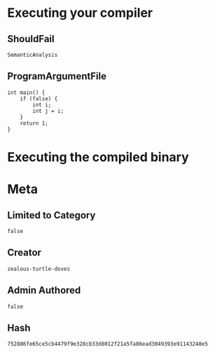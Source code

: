 # Executing your compiler

## ShouldFail

```
SemanticAnalysis
```

## ProgramArgumentFile

```
int main() {
	if (false) {
		int i;
		int j = i;
	}
	return 1;
}

```

# Executing the compiled binary

# Meta

## Limited to Category

```
false
```

## Creator

```
zealous-turtle-doves
```

## Admin Authored

```
false
```

## Hash

```
752886fe65ce5cb4479f9e328cb33d8012f21a5fa86ead3049393e91143248e5
```
